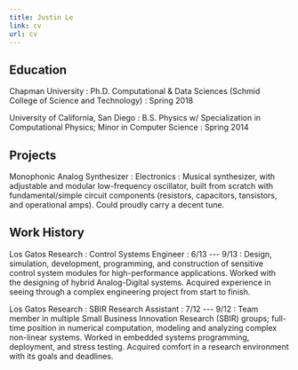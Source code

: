 ```yaml
---
title: Justin Le
link: cv
url: cv
---
```


Education
---------

Chapman University
:   Ph.D. Computational & Data Sciences (Schmid College of Science and
    Technology)
:   Spring 2018

University of California, San Diego
:   B.S. Physics w/ Specialization in Computational Physics; Minor in Computer
    Science
:   Spring 2014

Projects
--------

Monophonic Analog Synthesizer
:   Electronics
:   Musical synthesizer, with adjustable and modular low-frequency oscillator,
    built from scratch with fundamental/simple circuit components (resistors,
    capacitors, tansistors, and operational amps).  Could proudly carry a
    decent tune.

Work History
------------

Los Gatos Research
:   Control Systems Engineer
:   6/13 --- 9/13
:   Design, simulation, development, programming, and construction of
    sensitive control system modules for high-performance applications.
    Worked with the designing of hybrid Analog-Digital systems.  Acquired
    experience in seeing through a complex engineering project from start to
    finish.

Los Gatos Research
:   SBIR Research Assistant
:   7/12 --- 9/12
:   Team member in multiple Small Business Innovation Research (SBIR) groups;
    full-time position in numerical computation, modeling and analyzing
    complex non-linear systems.  Worked in embedded systems programming,
    deployment, and stress testing.  Acquired comfort in a research
    environment with its goals and deadlines.
